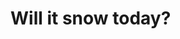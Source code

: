   <!DOCTYPE html>
<html>
  <head>
    <title>Snow Forecast</title>
  </head>
  <body>
    <h1>Will it snow today?</h1>
    <p id="forecast"></p>
    <script>
        // get user's location
        navigator.geolocation.getCurrentPosition(function(position) {
            // make API call to weather service
            fetch('https://api.weather.com/v3/wx/forecast/daily/5day?geocode=' + position.coords.latitude + ',' + position.coords.longitude + '&format=json&units=e&apiKey=YOUR_API_KEY')
                .then(function(response) {
                    return response.json();
                })
                .then(function(data) {
                    // check if forecast calls for snow
                    if (data.forecasts[0].day.snow_qpf > 0) {
                        document.getElementById("forecast").innerHTML = "Yes, it will snow today!";
                    } else {
                        document.getElementById("forecast").innerHTML = "No, it will not snow today.";
                    }
                });
        });
    </script>
  </body>
</html>
